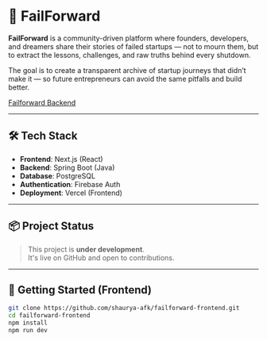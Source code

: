 # 🚀 FailForward

**FailForward** is a community-driven platform where founders, developers, and dreamers share their stories of failed startups — not to mourn them, but to extract the lessons, challenges, and raw truths behind every shutdown.

The goal is to create a transparent archive of startup journeys that didn’t make it — so future entrepreneurs can avoid the same pitfalls and build better.

[Failforward Backend](https://github.com/shaurya-afk/failforward-backend)

---

## 🛠️ Tech Stack

- **Frontend**: Next.js (React)
- **Backend**: Spring Boot (Java)
- **Database**: PostgreSQL
- **Authentication**: Firebase Auth
- **Deployment**: Vercel (Frontend)

---

## 📦 Project Status

> This project is **under development**.  
> It's live on GitHub and open to contributions.

---

## 🚀 Getting Started (Frontend)

```bash
git clone https://github.com/shaurya-afk/failforward-frontend.git
cd failforward-frontend
npm install
npm run dev

